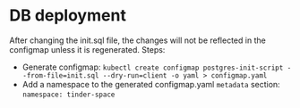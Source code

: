 # DB deployment

After changing the init.sql file, the changes will not be reflected in the configmap unless it is regenerated.
Steps:
* Generate configmap: `kubectl create configmap postgres-init-script --from-file=init.sql --dry-run=client -o yaml > configmap.yaml`
* Add a namespace to the generated configmap.yaml `metadata` section: `namespace: tinder-space`
